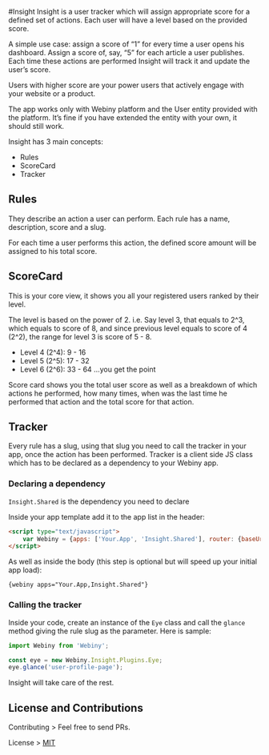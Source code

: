 #Insight
Insight is a user tracker which will assign appropriate score for a defined set of actions. Each user will have a level based on the provided score.

A simple use case: assign a score of “1” for every time a user opens his dashboard. Assign a score of, say, “5” for each article a user publishes. Each time these actions are performed Insight will track it and update the user’s score.

Users with higher score are your power users that actively engage with your website or a product.

The app works only with Webiny platform and the User entity provided with the platform. It’s fine if you have extended the entity with your own, it should still work.

Insight has 3 main concepts:
* Rules
* ScoreCard
* Tracker

## Rules
They describe an action a user can perform. Each rule has a name, description, score and a slug.

For each time a user performs this action, the defined score amount will be assigned to his total score.

## ScoreCard
This is your core view, it shows you all your registered users ranked by their level.

The level is based on the power of 2.  i.e.
Say level 3, that equals to 2^3, which equals to score of 8, and since previous level equals to score of 4 (2^2), the range for level 3 is score of 5 - 8.
* Level 4 (2^4): 9 - 16
* Level 5 (2^5): 17 - 32
* Level 6 (2^6): 33 - 64
…you get the point

Score card shows you the total user score as well as a breakdown of which actions he performed, how many times, when was the last time he performed that action and the total score for that action.

## Tracker
Every rule has a slug, using that slug you need to call the tracker in your app, once the action has been performed. Tracker is a client side JS class which has to be declared as a dependency to your Webiny app.

### Declaring a dependency
`Insight.Shared` is the dependency you need to declare

Inside your app template add it to the app list in the header:
```html
<script type="text/javascript">
    var Webiny = {apps: ['Your.App', 'Insight.Shared'], router: {baseUrl: '/', title: '%s | Webiny'}};
</script>
```

As well as inside the body (this step is optional but will speed up your initial app load):
```
{webiny apps="Your.App,Insight.Shared"}
```

### Calling the tracker
Inside your code, create an instance of the `Eye` class and call the `glance` method giving the rule slug as the parameter. Here is sample:
```js
import Webiny from 'Webiny';

const eye = new Webiny.Insight.Plugins.Eye;
eye.glance('user-profile-page');
```

Insight will take care of the rest.

## License and Contributions

Contributing > Feel free to send PRs.

License > [MIT](LICENSE)